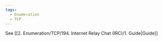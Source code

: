 ```yaml
---
tags:
  - Enumeration
  - TCP
---
```


See [[2. Enumeration/TCP/194. Internet Relay Chat (IRC)/1. Guide|Guide]]